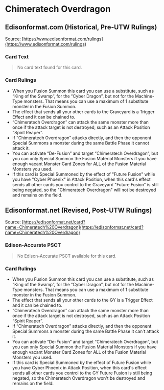 # Chimeratech Overdragon

## Edisonformat.com (Historical, Pre-UTW Rulings)

Source: [https://www.edisonformat.com/rulings](https://www.edisonformat.com/rulings)

### Card Text

> No card text found for this card.

### Card Rulings

*   When you Fusion Summon this card you can use a substitute, such as “King of the Swamp”, for the “Cyber Dragon”, but not for the Machine-Type monsters. That means you can use a maximum of 1 substitute monster in the Fusion Summon.
*   The effect that sends all your other cards to the Graveyard is a Trigger Effect and it can be chained to.
*   “Chimeratech Overdragon” can attack the same monster more than once if the attack target is not destroyed, such as an Attack Position “Spirit Reaper”.
*   If “Chimeratech Overdragon” attacks directly, and then the opponent Special Summons a monster during the same Battle Phase it cannot attack it.
*   You can activate “De-Fusion” and target “Chimeratech Overdragon”, but you can only Special Summon the Fusion Material Monsters if you have enough vacant Monster Card Zones for ALL of the Fusion Material Monsters you used.
*   If this card is Special Summoned by the effect of "Future Fusion" while you have "Cyber Phoenix" in Attack Position, when this card's effect sends all other cards you control to the Graveyard "Future Fusion" is still being negated, so the "Chimeratech Overdragon" will not be destroyed and remains on the field.

## Edisonformat.net (Revised, Post-UTW Rulings)

Source: [https://edisonformat.net/card?name=Chimeratech%20Overdragon](https://edisonformat.net/card?name=Chimeratech%20Overdragon)

### Edison-Accurate PSCT

> No Edison-Accurate PSCT available for this card.

### Card Rulings

*   When you Fusion Summon this card you can use a substitute, such as “King of the Swamp”, for the “Cyber Dragon”, but not for the Machine-Type monsters. That means you can use a maximum of 1 substitute monster in the Fusion Summon.
*   The effect that sends all your other cards to the GY is a Trigger Effect and it can be chained to.
*   “Chimeratech Overdragon” can attack the same monster more than once if the attack target is not destroyed, such as an Attack Position “Spirit Reaper”.
*   If “Chimeratech Overdragon” attacks directly, and then the opponent Special Summons a monster during the same Battle Phase it can't attack it.
*   You can activate “De-Fusion” and target “Chimeratech Overdragon”, but you can only Special Summon the Fusion Material Monsters if you have enough vacant Monster Card Zones for ALL of the Fusion Material Monsters you used.
*   If this card is Special Summoned by the effect of Future Fusion while you have Cyber Phoenix in Attack Position, when this card's effect sends all other cards you control to the GY Future Fusion is still being negated, so the Chimeratech Overdragon won't be destroyed and remains on the field.
            